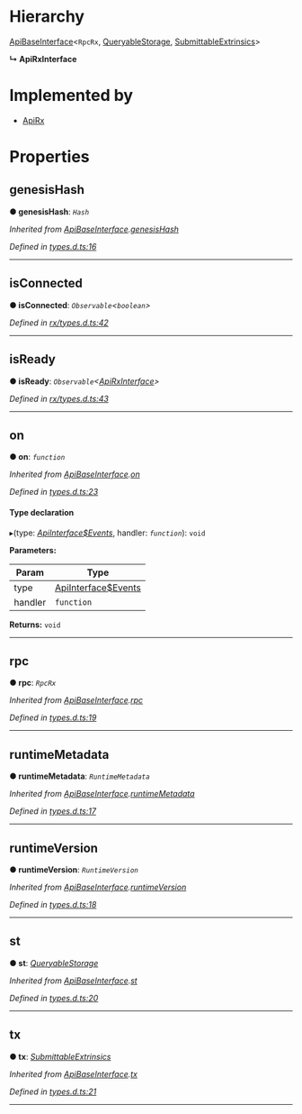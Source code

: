 

# Hierarchy

 [ApiBaseInterface](_types_d_.apibaseinterface.md)<`RpcRx`, [QueryableStorage](_rx_types_d_.queryablestorage.md), [SubmittableExtrinsics](_rx_types_d_.submittableextrinsics.md)>

**↳ ApiRxInterface**

# Implemented by

* [ApiRx](../classes/_rx_index_.apirx.md)

# Properties

<a id="genesishash"></a>

##  genesisHash

**● genesisHash**: *`Hash`*

*Inherited from [ApiBaseInterface](_types_d_.apibaseinterface.md).[genesisHash](_types_d_.apibaseinterface.md#genesishash)*

*Defined in [types.d.ts:16](https://github.com/polkadot-js/api/blob/27b2885/packages/api/src/types.d.ts#L16)*

___
<a id="isconnected"></a>

##  isConnected

**● isConnected**: *`Observable`<`boolean`>*

*Defined in [rx/types.d.ts:42](https://github.com/polkadot-js/api/blob/27b2885/packages/api/src/rx/types.d.ts#L42)*

___
<a id="isready"></a>

##  isReady

**● isReady**: *`Observable`<[ApiRxInterface](_rx_types_d_.apirxinterface.md)>*

*Defined in [rx/types.d.ts:43](https://github.com/polkadot-js/api/blob/27b2885/packages/api/src/rx/types.d.ts#L43)*

___
<a id="on"></a>

##  on

**● on**: *`function`*

*Inherited from [ApiBaseInterface](_types_d_.apibaseinterface.md).[on](_types_d_.apibaseinterface.md#on)*

*Defined in [types.d.ts:23](https://github.com/polkadot-js/api/blob/27b2885/packages/api/src/types.d.ts#L23)*

#### Type declaration
▸(type: *[ApiInterface$Events](../modules/_types_d_.md#apiinterface_events)*, handler: *`function`*): `void`

**Parameters:**

| Param | Type |
| ------ | ------ |
| type | [ApiInterface$Events](../modules/_types_d_.md#apiinterface_events) |
| handler | `function` |

**Returns:** `void`

___
<a id="rpc"></a>

##  rpc

**● rpc**: *`RpcRx`*

*Inherited from [ApiBaseInterface](_types_d_.apibaseinterface.md).[rpc](_types_d_.apibaseinterface.md#rpc)*

*Defined in [types.d.ts:19](https://github.com/polkadot-js/api/blob/27b2885/packages/api/src/types.d.ts#L19)*

___
<a id="runtimemetadata"></a>

##  runtimeMetadata

**● runtimeMetadata**: *`RuntimeMetadata`*

*Inherited from [ApiBaseInterface](_types_d_.apibaseinterface.md).[runtimeMetadata](_types_d_.apibaseinterface.md#runtimemetadata)*

*Defined in [types.d.ts:17](https://github.com/polkadot-js/api/blob/27b2885/packages/api/src/types.d.ts#L17)*

___
<a id="runtimeversion"></a>

##  runtimeVersion

**● runtimeVersion**: *`RuntimeVersion`*

*Inherited from [ApiBaseInterface](_types_d_.apibaseinterface.md).[runtimeVersion](_types_d_.apibaseinterface.md#runtimeversion)*

*Defined in [types.d.ts:18](https://github.com/polkadot-js/api/blob/27b2885/packages/api/src/types.d.ts#L18)*

___
<a id="st"></a>

##  st

**● st**: *[QueryableStorage](_rx_types_d_.queryablestorage.md)*

*Inherited from [ApiBaseInterface](_types_d_.apibaseinterface.md).[st](_types_d_.apibaseinterface.md#st)*

*Defined in [types.d.ts:20](https://github.com/polkadot-js/api/blob/27b2885/packages/api/src/types.d.ts#L20)*

___
<a id="tx"></a>

##  tx

**● tx**: *[SubmittableExtrinsics](_rx_types_d_.submittableextrinsics.md)*

*Inherited from [ApiBaseInterface](_types_d_.apibaseinterface.md).[tx](_types_d_.apibaseinterface.md#tx)*

*Defined in [types.d.ts:21](https://github.com/polkadot-js/api/blob/27b2885/packages/api/src/types.d.ts#L21)*

___

